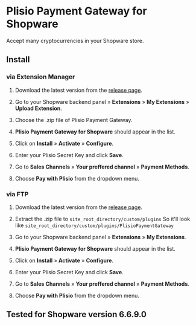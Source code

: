 # Plisio Payment Gateway for Shopware

Accept many cryptocurrencies in your Shopware store.

## Install

### via Extension Manager

1. Download the latest version from the [release page](https://github.com/Plisio/shopware/releases).

2. Go to your Shopware backend panel » **Extensions** » **My Extensions** » **Upload Extension**.

3. Choose the .zip file of Plisio Payment Gateway.

4. **Plisio Payment Gateway for Shopware** should appear in the list.

5. Click on **Install** » **Activate** » **Configure**.

6. Enter your Plisio Secret Key and click **Save**.

7. Go to **Sales Channels** » **Your preffered channel** » **Payment Methods**.

8. Choose **Pay with Plisio** from the dropdown menu.

### via FTP

1. Download the latest version from the [release page](https://github.com/Plisio/shopware/releases).
   
2. Extract the .zip file to
   ```site_root_directory/custom/plugins```
   So it'll look like
   ```site_root_directory/custom/plugins/PlisioPaymentGateway```

3. Go to your Shopware backend panel » **Extensions** » **My Extensions**.
   
4. **Plisio Payment Gateway for Shopware** should appear in the list.

5. Click on **Install** » **Activate** » **Configure**.

6. Enter your Plisio Secret Key and click **Save**.

7. Go to **Sales Channels** » **Your preffered channel** » **Payment Methods**.

8. Choose **Pay with Plisio** from the dropdown menu.

<H2> Tested for Shopware version 6.6.9.0 </H2>
